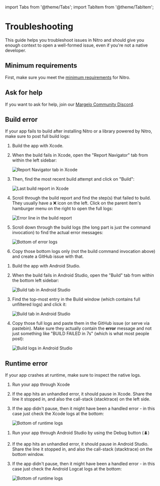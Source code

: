---
---

import Tabs from '@theme/Tabs';
import TabItem from '@theme/TabItem';

# Troubleshooting

This guide helps you troubleshoot issues in Nitro and should give you enough context to open a well-formed issue, even if you're not a native developer.

## Minimum requirements

First, make sure you meet the [minimum requirements](minimum-requirements) for Nitro.

## Ask for help

If you want to ask for help, join our [Margelo Community Discord](https://margelo.com/discord).

## Build error

If your app fails to build after installing Nitro or a library powered by Nitro, make sure to post full build logs:

<Tabs groupId="platform">
  <TabItem value="ios" label="iOS" default>

  1. Build the app with Xcode.
  2. When the build fails in Xcode, open the "Report Navigator" tab from within the left sidebar:

      <img alt="Report Navigator tab in Xcode" src="/img/troubleshoot-xcode-1.png" />

  3. Then, find the most recent build attempt and click on "Build":

      <img alt="Last build report in Xcode" src="/img/troubleshoot-xcode-2.png" />

  4. Scroll through the build report and find the step(s) that failed to build. They usually have a ❌ icon on the left. Click on the parent item's hamburger menu on the right to open the full logs:

      <img alt="Error line in the build report" src="/img/troubleshoot-xcode-3.png" />

  5. Scroll down through the build logs (the long part is just the command invocation) to find the actual error messages:

      <img alt="Bottom of error logs" src="/img/troubleshoot-xcode-4.png" />

  6. Copy those bottom logs only (not the build command invocation above) and create a GitHub issue with that.

  </TabItem>
  <TabItem value="android" label="Android">

  1. Build the app with Android Studio.
  2. When the build fails in Android Studio, open the "Build" tab from within the bottom left sidebar:

      <img alt="Build tab in Android Studio" src="/img/troubleshoot-android-1.png" />

  3. Find the top-most entry in the Build window (which contains full unfiltered logs) and click it:

      <img alt="Build tab in Android Studio" src="/img/troubleshoot-android-2.png" />

  4. Copy those full logs and paste them in the GitHub issue (or serve via pastebin). Make sure they actually contain the **error** message and not just something like "BUILD FAILED in 7s" (which is what most people post):

      <img alt="Build logs in Android Studio" src="/img/troubleshoot-android-3.png" />

  </TabItem>
</Tabs>

## Runtime error

If your app crashes at runtime, make sure to inspect the native logs.

<Tabs groupId="platform">
  <TabItem value="ios" label="iOS" default>

  1. Run your app through Xcode
  2. If the app hits an unhandled error, it should pause in Xcode. Share the line it stopped in, and also the call-stack (stacktrace) on the left side.
  3. If the app didn't pause, then it might have been a handled error - in this case just check the Xcode logs at the bottom:

      <img alt="Bottom of runtime logs" src="/img/troubleshoot-xcode-logs.png" />

  </TabItem>
  <TabItem value="android" label="Android">

  1. Run your app through Android Studio by using the Debug button (🪲)
  2. If the app hits an unhandled error, it should pause in Android Studio. Share the line it stopped in, and also the call-stack (stacktrace) on the bottom window.
  3. If the app didn't pause, then it might have been a handled error - in this case just check the Android Logcat logs at the bottom:

      <img alt="Bottom of runtime logs" src="/img/troubleshoot-android-logs.png" />

  </TabItem>
</Tabs>
